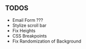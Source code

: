 ## TODOS
- Email Form ???
- Stylize scroll bar
- Fix Heights
- CSS Breakpoints
- Fix Randomization of Background
